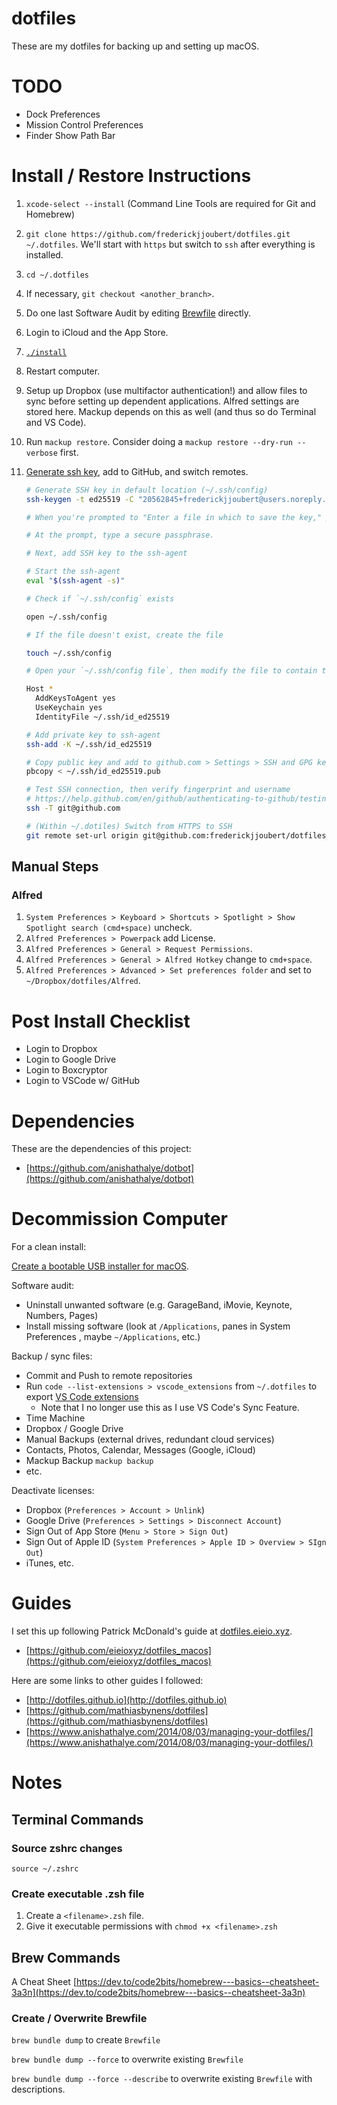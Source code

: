 # dotfiles

These are my dotfiles for backing up and setting up macOS.

# TODO

- Dock Preferences
- Mission Control Preferences
- Finder Show Path Bar

# Install / Restore Instructions

1. `xcode-select --install` (Command Line Tools are required for Git and Homebrew)
2. `git clone https://github.com/frederickjjoubert/dotfiles.git ~/.dotfiles`. We'll start with `https` but switch to `ssh` after everything is installed.
3. `cd ~/.dotfiles`
4. If necessary, `git checkout <another_branch>`.
5. Do one last Software Audit by editing [Brewfile](Brewfile) directly.
6. Login to iCloud and the App Store.
7. [`./install`](install)
8. Restart computer.
9. Setup up Dropbox (use multifactor authentication!) and allow files to sync before setting up dependent applications. Alfred settings are stored here. Mackup depends on this as well (and thus so do Terminal and VS Code).
10. Run `mackup restore`. Consider doing a `mackup restore --dry-run --verbose` first.
11. [Generate ssh key](https://help.github.com/en/github/authenticating-to-github/connecting-to-github-with-ssh), add to GitHub, and switch remotes.

    ```zsh
    # Generate SSH key in default location (~/.ssh/config)
    ssh-keygen -t ed25519 -C "20562845+frederickjjoubert@users.noreply.github.com"

    # When you're prompted to "Enter a file in which to save the key," press Enter. This accepts the default file location.

    # At the prompt, type a secure passphrase.

    # Next, add SSH key to the ssh-agent

    # Start the ssh-agent
    eval "$(ssh-agent -s)"

    # Check if `~/.ssh/config` exists

    open ~/.ssh/config

    # If the file doesn't exist, create the file

    touch ~/.ssh/config

    # Open your `~/.ssh/config file`, then modify the file to contain the following lines. If your SSH key file has a different name or path than the example code, modify the filename or path to match your current setup.

    Host *
      AddKeysToAgent yes
      UseKeychain yes
      IdentityFile ~/.ssh/id_ed25519

    # Add private key to ssh-agent
    ssh-add -K ~/.ssh/id_ed25519

    # Copy public key and add to github.com > Settings > SSH and GPG keys
    pbcopy < ~/.ssh/id_ed25519.pub

    # Test SSH connection, then verify fingerprint and username
    # https://help.github.com/en/github/authenticating-to-github/testing-your-ssh-connection
    ssh -T git@github.com

    # (Within ~/.dotiles) Switch from HTTPS to SSH
    git remote set-url origin git@github.com:frederickjjoubert/dotfiles_macos.git
    ```

## Manual Steps

### Alfred

1. `System Preferences > Keyboard > Shortcuts > Spotlight > Show Spotlight search (cmd+space)` uncheck.
2. `Alfred Preferences > Powerpack` add License.
3. `Alfred Preferences > General > Request Permissions`.
4. `Alfred Preferences > General > Alfred Hotkey` change to `cmd+space`.
5. `Alfred Preferences > Advanced > Set preferences folder` and set to `~/Dropbox/dotfiles/Alfred`.

# Post Install Checklist

- Login to Dropbox
- Login to Google Drive
- Login to Boxcryptor
- Login to VSCode w/ GitHub

# Dependencies

These are the dependencies of this project:

- [https://github.com/anishathalye/dotbot](https://github.com/anishathalye/dotbot)

# Decommission Computer

For a clean install:

[Create a bootable USB installer for macOS](https://support.apple.com/en-us/HT201372).

Software audit:

- Uninstall unwanted software (e.g. GarageBand, iMovie, Keynote, Numbers, Pages)
- Install missing software (look at `/Applications`, panes in System Preferences , maybe `~/Applications`, etc.)

Backup / sync files:

- Commit and Push to remote repositories
- Run `code --list-extensions > vscode_extensions` from `~/.dotfiles` to export [VS Code extensions](vscode_extensions)
  - Note that I no longer use this as I use VS Code's Sync Feature.
- Time Machine
- Dropbox / Google Drive
- Manual Backups (external drives, redundant cloud services)
- Contacts, Photos, Calendar, Messages (Google, iCloud)
- Mackup Backup `mackup backup`
- etc.

Deactivate licenses:

- Dropbox (`Preferences > Account > Unlink`)
- Google Drive (`Preferences > Settings > Disconnect Account`)
- Sign Out of App Store (`Menu > Store > Sign Out`)
- Sign Out of Apple ID (`System Preferences > Apple ID > Overview > SIgn Out`)
- iTunes, etc.

# Guides

I set this up following Patrick McDonald's guide at [dotfiles.eieio.xyz](http://dotfiles.eieio.xyz).

- [https://github.com/eieioxyz/dotfiles_macos](https://github.com/eieioxyz/dotfiles_macos)

Here are some links to other guides I followed:

- [http://dotfiles.github.io](http://dotfiles.github.io)
- [https://github.com/mathiasbynens/dotfiles](https://github.com/mathiasbynens/dotfiles)
- [https://www.anishathalye.com/2014/08/03/managing-your-dotfiles/](https://www.anishathalye.com/2014/08/03/managing-your-dotfiles/)

# Notes

## Terminal Commands

### Source zshrc changes

`source ~/.zshrc`

### Create executable .zsh file

1. Create a `<filename>.zsh` file.
2. Give it executable permissions with `chmod +x <filename>.zsh`

## Brew Commands

A Cheat Sheet [https://dev.to/code2bits/homebrew---basics--cheatsheet-3a3n](https://dev.to/code2bits/homebrew---basics--cheatsheet-3a3n)

### Create / Overwrite Brewfile

`brew bundle dump` to create `Brewfile`

`brew bundle dump --force` to overwrite existing `Brewfile`

`brew bundle dump --force --describe` to overwrite existing `Brewfile` with descriptions.
